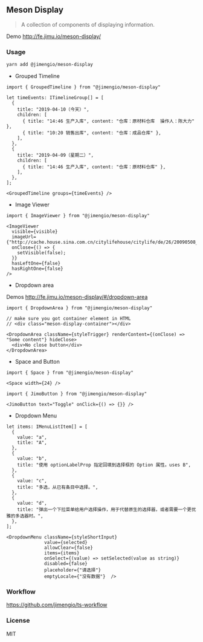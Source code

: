 ## Meson Display

> A collection of components of displaying information.

Demo http://fe.jimu.io/meson-display/

### Usage

```bash
yarn add @jimengio/meson-display
```

* Grouped Timeline

```tsx
import { GroupedTimeline } from "@jimengio/meson-display"

let timeEvents: ITimelineGroup[] = [
  {
    title: "2019-04-10（今天）",
    children: [
      { title: "14:46 生产入库", content: "仓库：原材料仓库  操作人：陈大力" },
      { title: "10:20 销售出库", content: "仓库：成品仓库" },
    ],
  },
  {
    title: "2019-04-09（星期二）",
    children: [
      { title: "14:46 生产入库", content: "仓库：原材料仓库" },
    ],
  },
];

<GroupedTimeline groups={timeEvents} />
```

* Image Viewer


```tsx
import { ImageViewer } from "@jimengio/meson-display"

<ImageViewer
  visible={visible}
  imageUrl={"http://cache.house.sina.com.cn/citylifehouse/citylife/de/26/20090508_7339__.jpg"}
  onClose={() => {
    setVisible(false);
  }}
  hasLeftOne={false}
  hasRightOne={false}
/>
```

* Dropdown area

Demos http://fe.jimu.io/meson-display/#/dropdown-area

```tsx
import { DropdownArea } from "@jimengio/meson-display"

// make sure you got container element in HTML
// <div class="meson-display-container"></div>

<DropdownArea className={styleTrigger} renderContent={(onClose) => "Some content"} hideClose>
  <div>No close button</div>
</DropdownArea>
```

* Space and Button

```tsx
import { Space } from "@jimengio/meson-display"

<Space width={24} />
```

```tsx
import { JimoButton } from "@jimengio/meson-display"

<JimoButton text="Toggle" onClick={() => {}} />
```

* Dropdown Menu

```tsx
let items: IMenuListItem[] = [
  {
    value: "a",
    title: "A",
  },
  {
    value: "b",
    title: "使用 optionLabelProp 指定回填到选择框的 Option 属性。uses B",
  },
  {
    value: "c",
    title: "多选，从已有条目中选择。",
  },
  {
    value: "d",
    title: "弹出一个下拉菜单给用户选择操作，用于代替原生的选择器，或者需要一个更优雅的多选器时。",
  },
];

<DropdownMenu className={styleShortInput}
              value={selected}
              allowClear={false}
              items={items}
              onSelect={(value) => setSelected(value as string)}
              disabled={false}
              placeholder={"请选择"}
              emptyLocale={"没有数据"}  />
```

### Workflow

https://github.com/jimengio/ts-workflow

### License

MIT
